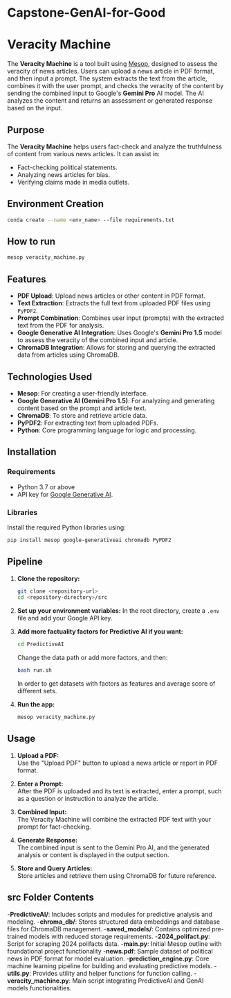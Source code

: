 # Capstone-GenAI-for-Good

# Veracity Machine

The **Veracity Machine** is a tool built using [Mesop](https://google.github.io/mesop/), designed to assess the veracity of news articles. Users can upload a news article in PDF format, and then input a prompt. The system extracts the text from the article, combines it with the user prompt, and checks the veracity of the content by sending the combined input to Google's **Gemini Pro** AI model. The AI analyzes the content and returns an assessment or generated response based on the input.

## Purpose
The **Veracity Machine** helps users fact-check and analyze the truthfulness of content from various news articles. It can assist in:
- Fact-checking political statements.
- Analyzing news articles for bias.
- Verifying claims made in media outlets.

## Environment Creation
```bash
conda create --name <env_name> --file requirements.txt
```

## How to run
```python
mesop veracity_machine.py
```

## Features
- **PDF Upload**: Upload news articles or other content in PDF format.
- **Text Extraction**: Extracts the full text from uploaded PDF files using `PyPDF2`.
- **Prompt Combination**: Combines user input (prompts) with the extracted text from the PDF for analysis.
- **Google Generative AI Integration**: Uses Google's **Gemini Pro 1.5** model to assess the veracity of the combined input and article.
- **ChromaDB Integration**: Allows for storing and querying the extracted data from articles using ChromaDB.

## Technologies Used
- **Mesop**: For creating a user-friendly interface.
- **Google Generative AI (Gemini Pro 1.5)**: For analyzing and generating content based on the prompt and article text.
- **ChromaDB**: To store and retrieve article data.
- **PyPDF2**: For extracting text from uploaded PDFs.
- **Python**: Core programming language for logic and processing.

## Installation

### Requirements
- Python 3.7 or above
- API key for [Google Generative AI](https://developers.generativeai.google/cloud).

### Libraries
Install the required Python libraries using:

```bash
pip install mesop google-generativeai chromadb PyPDF2
```

## Pipeline

1. **Clone the repository:**
   ```bash
   git clone <repository-url>
   cd <repository-directory>/src
   ```

2. **Set up your environment variables:**
    In the root directory, create a `.env` file and add your Google API key.

3. **Add more factuality factors for Predictive AI if you want:**
   ```bash
   cd PredictiveAI
   ```
   Change the data path or add more factors, and then:
   ```bash
   bash run.sh
   ```
   In order to get datasets with factors as features and average score of different sets.

4. **Run the app:**
    ```python
    mesop veracity_machine.py
    ```

## Usage

1. **Upload a PDF:**  
   Use the "Upload PDF" button to upload a news article or report in PDF format.

2. **Enter a Prompt:**  
   After the PDF is uploaded and its text is extracted, enter a prompt, such as a question or instruction to analyze the article.

3. **Combined Input:**  
   The Veracity Machine will combine the extracted PDF text with your prompt for fact-checking.

4. **Generate Response:**  
   The combined input is sent to the Gemini Pro AI, and the generated analysis or content is displayed in the output section.

5. **Store and Query Articles:**  
   Store articles and retrieve them using ChromaDB for future reference.


## src Folder Contents
-**PredictiveAI/**: Includes scripts and modules for predictive analysis and modeling.
-**chroma_db/**: Stores structured data embeddings and database files for ChromaDB management.
-**saved_models/**: Contains optimized pre-trained models with reduced storage requirements.
-**2024_polifact.py**: Script for scraping 2024 polifacts data.
-**main.py**: Initial Mesop outline with foundational project functionality
-**news.pdf**: Sample dataset of political news in PDF format for model evaluation.
-**prediction_engine.py**: Core machine learning pipeline for building and evaluating predictive models.
-**utils.py**: Provides utility and helper functions for function calling.
-**veracity_machine.py**: Main script integrating PredictiveAI and GenAI models functionalities.